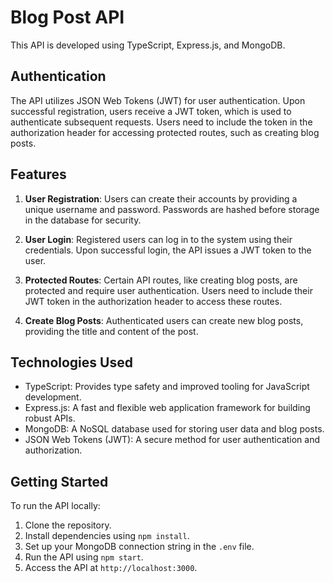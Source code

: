 # Blog Post API

This API is developed using TypeScript, Express.js, and MongoDB.

## Authentication

The API utilizes JSON Web Tokens (JWT) for user authentication. Upon successful registration, users receive a JWT token, which is used to authenticate subsequent requests. Users need to include the token in the authorization header for accessing protected routes, such as creating blog posts.

## Features

1. **User Registration**: Users can create their accounts by providing a unique username and password. Passwords are hashed before storage in the database for security.

2. **User Login**: Registered users can log in to the system using their credentials. Upon successful login, the API issues a JWT token to the user.

3. **Protected Routes**: Certain API routes, like creating blog posts, are protected and require user authentication. Users need to include their JWT token in the authorization header to access these routes.

4. **Create Blog Posts**: Authenticated users can create new blog posts, providing the title and content of the post.

## Technologies Used

- TypeScript: Provides type safety and improved tooling for JavaScript development.
- Express.js: A fast and flexible web application framework for building robust APIs.
- MongoDB: A NoSQL database used for storing user data and blog posts.
- JSON Web Tokens (JWT): A secure method for user authentication and authorization.

## Getting Started

To run the API locally:

1. Clone the repository.
2. Install dependencies using `npm install`.
3. Set up your MongoDB connection string in the `.env` file.
4. Run the API using `npm start`.
5. Access the API at `http://localhost:3000`.
